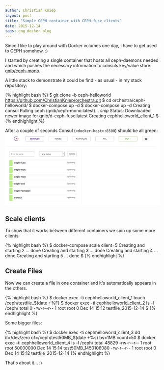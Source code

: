 ```yaml
---
author: Christian Kniep
layout: post
title: "Simple CEPH container with CEPH-fuse clients"
date: 2015-12-14
tags: eng docker blog 
---
```


Since I like to play around with Docker volumes one day, I have to get used to CEPH somehow. :)

I started by creating a single container that hosts all ceph-daemons needed and which pushes the necessary information to consuls key/value store: [qnib/ceph-mono](https://github.com/qnib/docker-ceph-mono).

A little stack to demonstrate it could be find - as usual - in my stack repository:

{% highlight bash %}
$ git clone -b ceph-helloworld https://github.com/ChristianKniep/orchestra.git
$ cd orchestra/ceph-helloworld/
$ docker-compose up -d
$ docker-compose up -d
Creating consul
Pulling ceph (qnib/ceph-mono:latest)...
*snip*
Status: Downloaded newer image for qnib/d-ceph-fuse:latest
Creating cephhelloworld_client_1
$
{% endhighlight %}

After a couple of seconds Consul (`<docker-host>:8500`) should be all green:
![](/pics/2015-12-14/consul_init.png)

## Scale clients

To show that it works between different containers we spin up some more clients:

{% highlight bash %}
$ docker-compose scale client=5
Creating and starting 2 ... done
Creating and starting 3 ... done
Creating and starting 4 ... done
Creating and starting 5 ... done
$
{% endhighlight %}

## Create Files

Now we can create a file in one container and it's automatically appears in the others. 

{% highlight bash %}
$ docker exec -ti cephhelloworld_client_1 touch /ceph/testfile_$(date +%F)
$ docker exec -ti cephhelloworld_client_2 ls -l /ceph/
total 0
-rw-r--r-- 1 root root 0 Dec 14 15:12 testfile_2015-12-14
$
{% endhighlight %}

Some bigger files:

{% highlight bash %}
$ docker exec -ti cephhelloworld_client_3 dd if=/dev/zero of=/ceph/test50MB_$(date +%s) bs=1MB count=50
$ docker exec -ti cephhelloworld_client_4 ls -l /ceph/
total 48829
-rw-r--r-- 1 root root 50000000 Dec 14 15:14 test50MB_1450106080
-rw-r--r-- 1 root root        0 Dec 14 15:12 testfile_2015-12-14
{% endhighlight %}

That's about it... :)